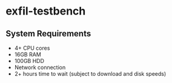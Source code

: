 # exfil-testbench

## System Requirements

 - 4+ CPU cores
 - 16GB RAM
 - 100GB HDD
 - Network connection
 - 2+ hours time to wait (subject to download and disk speeds)